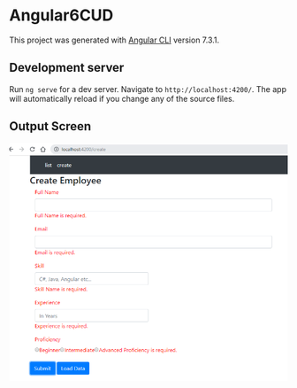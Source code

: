 # Angular6CUD

This project was generated with [Angular CLI](https://github.com/angular/angular-cli) version 7.3.1.

## Development server

Run `ng serve` for a dev server. Navigate to `http://localhost:4200/`. The app will automatically reload if you change any of the source files.

## Output Screen

![Screen_1](https://github.com/kprabhanew/Angular6/blob/validLogicToComp-13/moveValidLogicToComp_scr.PNG)
